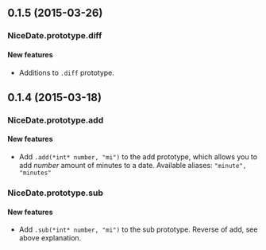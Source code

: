 ## 0.1.5 (2015-03-26)

### NiceDate.prototype.diff

#### New features

- Additions to `.diff` prototype.

## 0.1.4 (2015-03-18)

### NiceDate.prototype.add

#### New features

- Add `.add(*int* number, "mi")` to the add prototype, which allows you to add
  *number* amount of minutes to a date. Available aliases: `"minute", "minutes"`

### NiceDate.prototype.sub

#### New features

- Add `.sub(*int* number, "mi")` to the sub prototype. Reverse of add, see above
  explanation.